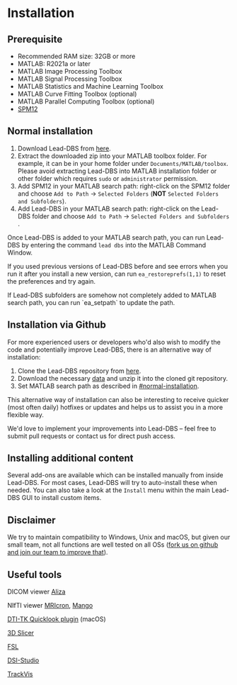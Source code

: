 # Installation

## Prerequisite

* Recommended RAM size: 32GB or more
* MATLAB: R2021a or later
* MATLAB Image Processing Toolbox
* MATLAB Signal Processing Toolbox
* MATLAB Statistics and Machine Learning Toolbox
* MATLAB Curve Fitting Toolbox (optional)
* MATLAB Parallel Computing Toolbox (optional)
* [SPM12](https://www.fil.ion.ucl.ac.uk/spm/software/spm12/)

## Normal installation

1. Download Lead-DBS from [here](https://www.lead-dbs.org/download/).
2. Extract the downloaded zip into your MATLAB toolbox folder. For example, it can be in your home folder under `Documents/MATLAB/toolbox`.  Please avoid extracting Lead-DBS into MATLAB installation folder or other folder which requires `sudo` or `administrator` permission.
3. Add SPM12 in your MATLAB search path: right-click on the SPM12 folder and choose `Add to Path` -> `Selected Folders` (**NOT** `Selected Folders and Subfolders`).
4. Add Lead-DBS in your MATLAB search path: right-click on the Lead-DBS folder and choose `Add to Path` -> `Selected Folders and Subfolders` .

Once Lead-DBS is added to your MATLAB search path, you can run Lead-DBS by entering the command `lead dbs` into the MATLAB Command Window.

If you used previous versions of Lead-DBS before and see errors when you run it after you install a new version, can run `ea_restoreprefs(1,1)` to reset the preferences and try again.

If Lead-DBS subfolders are somehow not completely added to MATLAB search path, you can run \`ea\_setpath\` to update the path.

## Installation via Github

For more experienced users or developers who'd also wish to modify the code and potentially improve Lead-DBS, there is an alternative way of installation:

1. Clone the Lead-DBS repository from [here](https://github.com/leaddbs/leaddbs).
2. Download the necessary [data](http://www.lead-dbs.org/release/download.php?id=data\_pcloud) and unzip it into the cloned git repository.
3. Set MATLAB search path as described in [#normal-installation](installation.md#normal-installation "mention").

This alternative way of installation can also be interesting to receive quicker (most often daily) hotfixes or updates and helps us to assist you in a more flexible way.

We'd love to implement your improvements into Lead-DBS – feel free to submit pull requests or contact us for direct push access.

## Installing additional content

Several add-ons are available which can be installed manually from inside Lead-DBS. For most cases, Lead-DBS will try to auto-install these when needed. You can also take a look at the `Install` menu within the main Lead-DBS GUI to install custom items.

## Disclaimer

We try to maintain compatibility to Windows, Unix and macOS, but given our small team, not all functions are well tested on all OSs ([fork us on github and join our team to improve that](http://www.github.com/leaddbs/leaddbs)).

## **Useful tools**

DICOM viewer [Aliza](https://www.aliza-dicom-viewer.com)

NIfTI viewer [MRIcron](https://www.nitrc.org/projects/mricron/), [Mango](https://mangoviewer.com/mango.html)

[DTI-TK Quicklook plugin](http://dti-tk.sourceforge.net/pmwiki/pmwiki.php?n=QuicklookPlugin.Main) (macOS)

[3D Slicer](https://www.slicer.org)

[FSL](https://fsl.fmrib.ox.ac.uk/fsl/fslwiki/)

[DSI-Studio](https://dsi-studio.labsolver.org/)

[TrackVis](https://trackvis.org/)

